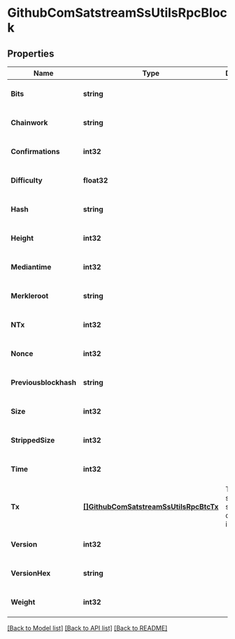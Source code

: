 # GithubComSatstreamSsUtilsRpcBlock

## Properties
Name | Type | Description | Notes
------------ | ------------- | ------------- | -------------
**Bits** | **string** |  | [optional] [default to null]
**Chainwork** | **string** |  | [optional] [default to null]
**Confirmations** | **int32** |  | [optional] [default to null]
**Difficulty** | **float32** |  | [optional] [default to null]
**Hash** | **string** |  | [optional] [default to null]
**Height** | **int32** |  | [optional] [default to null]
**Mediantime** | **int32** |  | [optional] [default to null]
**Merkleroot** | **string** |  | [optional] [default to null]
**NTx** | **int32** |  | [optional] [default to null]
**Nonce** | **int32** |  | [optional] [default to null]
**Previousblockhash** | **string** |  | [optional] [default to null]
**Size** | **int32** |  | [optional] [default to null]
**StrippedSize** | **int32** |  | [optional] [default to null]
**Time** | **int32** |  | [optional] [default to null]
**Tx** | [**[]GithubComSatstreamSsUtilsRpcBtcTx**](github_com_satstream_ss-utils_rpc.BtcTx.md) | Txns will be stored in a separate collection in the DB | [optional] [default to null]
**Version** | **int32** |  | [optional] [default to null]
**VersionHex** | **string** |  | [optional] [default to null]
**Weight** | **int32** |  | [optional] [default to null]

[[Back to Model list]](../README.md#documentation-for-models) [[Back to API list]](../README.md#documentation-for-api-endpoints) [[Back to README]](../README.md)



